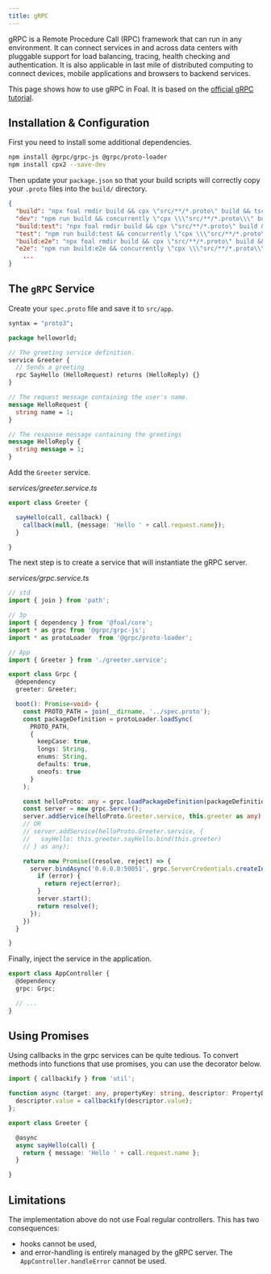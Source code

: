 ```yaml
---
title: gRPC
---
```


gRPC is a Remote Procedure Call (RPC) framework that can run in any environment. It can connect services in and across data centers with pluggable support for load balancing, tracing, health checking and authentication. It is also applicable in last mile of distributed computing to connect devices, mobile applications and browsers to backend services.

This page shows how to use gRPC in Foal. It is based on the [official gRPC tutorial](https://grpc.io/docs/languages/node/basics/).

## Installation & Configuration

First you need to install some additional dependencies.

```bash
npm install @grpc/grpc-js @grpc/proto-loader
npm install cpx2 --save-dev
```

Then update your `package.json` so that your build scripts will correctly copy your `.proto` files into the `build/` directory.

```json
{
  "build": "npx foal rmdir build && cpx \"src/**/*.proto\" build && tsc -p tsconfig.app.json",
  "dev": "npm run build && concurrently \"cpx \\\"src/**/*.proto\\\" build -w\" \"tsc -p tsconfig.app.json -w\" \"supervisor -w ./build,./config -e js,json,yml,proto --no-restart-on error ./build/index.js\"",
  "build:test": "npx foal rmdir build && cpx \"src/**/*.proto\" build && tsc -p tsconfig.test.json",
  "test": "npm run build:test && concurrently \"cpx \\\"src/**/*.proto\\\" build -w\" \"tsc -p tsconfig.test.json -w\" \"mocha --file ./build/test.js -w --watch-files build \\\"./build/**/*.spec.js\\\"\"",
  "build:e2e": "npx foal rmdir build && cpx \"src/**/*.proto\" build && tsc -p tsconfig.e2e.json",
  "e2e": "npm run build:e2e && concurrently \"cpx \\\"src/**/*.proto\\\" build -w\" \"tsc -p tsconfig.e2e.json -w\" \"mocha --file ./build/e2e.js -w --watch-files build \\\"./build/e2e/**/*.js\\\"\"",
    ...
}
```

## The `gRPC` Service

Create your `spec.proto` file and save it to `src/app`.

```proto
syntax = "proto3";

package helloworld;

// The greeting service definition.
service Greeter {
  // Sends a greeting
  rpc SayHello (HelloRequest) returns (HelloReply) {}
}

// The request message containing the user's name.
message HelloRequest {
  string name = 1;
}

// The response message containing the greetings
message HelloReply {
  string message = 1;
}
```

Add the `Greeter` service.

*services/greeter.service.ts*
```typescript
export class Greeter {

  sayHello(call, callback) {
    callback(null, {message: 'Hello ' + call.request.name});
  }

}

```

The next step is to create a service that will instantiate the gRPC server.

*services/grpc.service.ts*
```typescript
// std
import { join } from 'path';

// 3p
import { dependency } from '@foal/core';
import * as grpc from '@grpc/grpc-js';
import * as protoLoader  from '@grpc/proto-loader';

// App
import { Greeter } from './greeter.service';

export class Grpc {
  @dependency
  greeter: Greeter;

  boot(): Promise<void> {
    const PROTO_PATH = join(__dirname, '../spec.proto');
    const packageDefinition = protoLoader.loadSync(
      PROTO_PATH,
      {
        keepCase: true,
        longs: String,
        enums: String,
        defaults: true,
        oneofs: true
      }
    );

    const helloProto: any = grpc.loadPackageDefinition(packageDefinition).helloworld;
    const server = new grpc.Server();
    server.addService(helloProto.Greeter.service, this.greeter as any);
    // OR
    // server.addService(helloProto.Greeter.service, {
    //   sayHello: this.greeter.sayHello.bind(this.greeter)
    // } as any);

    return new Promise((resolve, reject) => {
      server.bindAsync('0.0.0.0:50051', grpc.ServerCredentials.createInsecure(), error => {
        if (error) {
          return reject(error);
        }
        server.start();
        return resolve();
      });
    })
  }

}

```

Finally, inject the service in the application.

```typescript
export class AppController {
  @dependency
  grpc: Grpc;

  // ...
}

```

## Using Promises

Using callbacks in the grpc services can be quite tedious. To convert methods into functions that use promises, you can use the decorator below.

```typescript
import { callbackify } from 'util';

function async (target: any, propertyKey: string, descriptor: PropertyDescriptor) {
  descriptor.value = callbackify(descriptor.value);
};

export class Greeter {

  @async
  async sayHello(call) {
    return { message: 'Hello ' + call.request.name };
  }

}

```

## Limitations

The implementation above do not use Foal regular controllers. This has two consequences:
- hooks cannot be used,
- and error-handling is entirely managed by the gRPC server. The `AppController.handleError` cannot be used.
